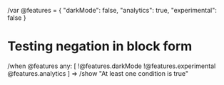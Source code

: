 /var @features = {
  "darkMode": false,
  "analytics": true,
  "experimental": false
}

# Testing negation in block form

/when @features any: [
  !@features.darkMode
  !@features.experimental  
  @features.analytics
] => /show "At least one condition is true"